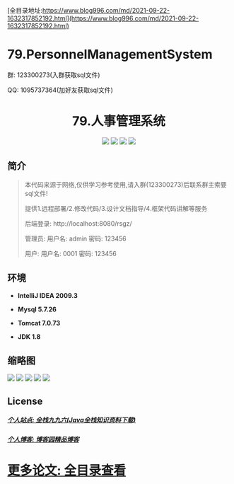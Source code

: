 [全目录地址:https://www.blog996.com/md/2021-09-22-1632317852192.html](https://www.blog996.com/md/2021-09-22-1632317852192.html)
# 79.PersonnelManagementSystem

<p>群: 123300273(入群获取sql文件)</p>
<p>QQ: 1095737364(加好友获取sql文件)</p>

<p><h1 align="center">79.人事管理系统</h1></p>





<p align="center">
	<img src="https://img.shields.io/badge/jdk-1.8-orange.svg"/>
    <img src="https://img.shields.io/badge/servlet-5.x-lightgrey.svg"/>
    <img src="https://img.shields.io/badge/jdbc-3.x-blue.svg"/>
    <img src="https://img.shields.io/badge/jsp-3.x-yellow.svg"/>
</p>

## 简介


> 本代码来源于网络,仅供学习参考使用,请入群(123300273)后联系群主索要sql文件!
>
> 提供1.远程部署/2.修改代码/3.设计文档指导/4.框架代码讲解等服务
>
> 后端登录: http://localhost:8080/rsgz/
>
> 管理员: 用户名: admin 密码: 123456
> 
> 用户: 用户名: 0001  密码: 123456




## 环境

- <b>IntelliJ IDEA 2009.3</b>

- <b>Mysql 5.7.26</b>

- <b>Tomcat 7.0.73</b>

- <b>JDK 1.8</b>




## 缩略图

![](https://img2020.cnblogs.com/blog/588112/202201/588112-20220110221838355-1643103242.png)
![](https://img2020.cnblogs.com/blog/588112/202201/588112-20220110221843808-1650545570.png)
![](https://img2020.cnblogs.com/blog/588112/202201/588112-20220110221851263-572718351.png)
![](https://img2020.cnblogs.com/blog/588112/202201/588112-20220110221856210-68365541.png)
![](https://img2020.cnblogs.com/blog/588112/202201/588112-20220110221901127-7139682.png)




## License


##### [个人站点: 全栈九九六(Java全栈知识资料下载)](https://www.blog996.com/)
##### [个人博客: 博客园精品博客](https://www.cnblogs.com/yysbolg/)
# [更多论文: 全目录查看](https://www.blog996.com/md/2021-09-22-1632317852192.html)



